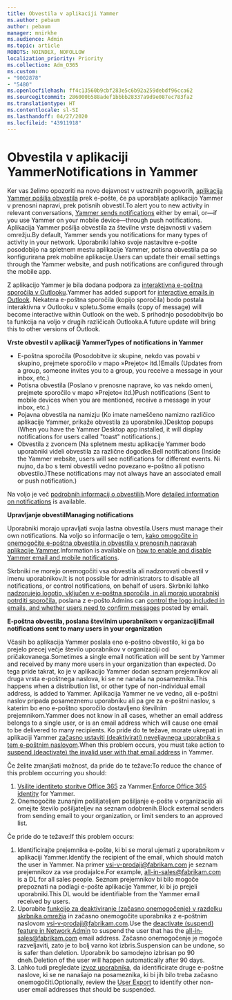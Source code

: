 ```yaml
---
title: Obvestila v aplikaciji Yammer
ms.author: pebaum
author: pebaum
manager: mnirkhe
ms.audience: Admin
ms.topic: article
ROBOTS: NOINDEX, NOFOLLOW
localization_priority: Priority
ms.collection: Adm_O365
ms.custom:
- "9002878"
- "5480"
ms.openlocfilehash: ff4c13560b9cbf283e5c6b92a259debdf96cca62
ms.sourcegitcommit: 286000b588adef1bbbb28337a9d9e087ec783fa2
ms.translationtype: HT
ms.contentlocale: sl-SI
ms.lasthandoff: 04/27/2020
ms.locfileid: "43911918"
---
```

# <a name="notifications-in-yammer"></a><span data-ttu-id="39cf3-102">Obvestila v aplikaciji Yammer</span><span class="sxs-lookup"><span data-stu-id="39cf3-102">Notifications in Yammer</span></span>

<span data-ttu-id="39cf3-103">Ker vas želimo opozoriti na novo dejavnost v ustreznih pogovorih, [aplikacija Yammer pošilja obvestila](https://support.microsoft.com/en-gb/office/enable-or-disable-yammer-email-and-phone-notifications-93e530e0-189f-4768-8f28-7683d48cc996) prek e-pošte, če pa uporabljate aplikacijo Yammer v prenosni napravi, prek potisnih obvestil.</span><span class="sxs-lookup"><span data-stu-id="39cf3-103">To alert you to new activity in relevant conversations, [Yammer sends notifications](https://support.microsoft.com/en-gb/office/enable-or-disable-yammer-email-and-phone-notifications-93e530e0-189f-4768-8f28-7683d48cc996) either by email, or—if you use Yammer on your mobile device—through push notifications.</span></span> <span data-ttu-id="39cf3-104">Aplikacija Yammer pošilja obvestila za številne vrste dejavnosti v vašem omrežju.</span><span class="sxs-lookup"><span data-stu-id="39cf3-104">By default, Yammer sends you notifications for many types of activity in your network.</span></span> <span data-ttu-id="39cf3-105">Uporabniki lahko svoje nastavitve e-pošte posodobijo na spletnem mestu aplikacije Yammer, potisna obvestila pa so konfigurirana prek mobilne aplikacije.</span><span class="sxs-lookup"><span data-stu-id="39cf3-105">Users can update their email settings through the Yammer website, and push notifications are configured through the mobile app.</span></span> 

<span data-ttu-id="39cf3-106">Z aplikacijo Yammer je bila dodana podpora za [interaktivna e-poštna sporočila v Outlooku](https://techcommunity.microsoft.com/t5/outlook-blog/interactive-yammer-emails-in-outlook-on-the-web-are-here/ba-p/1209420).</span><span class="sxs-lookup"><span data-stu-id="39cf3-106">Yammer has added support for [interactive emails in Outlook](https://techcommunity.microsoft.com/t5/outlook-blog/interactive-yammer-emails-in-outlook-on-the-web-are-here/ba-p/1209420).</span></span> <span data-ttu-id="39cf3-107">Nekatera e-poštna sporočila (kopijo sporočila) bodo postala interaktivna v Outlooku v spletu.</span><span class="sxs-lookup"><span data-stu-id="39cf3-107">Some emails (copy of message) will become interactive within Outlook on the web.</span></span> <span data-ttu-id="39cf3-108">S prihodnjo posodobitvijo bo ta funkcija na voljo v drugih različicah Outlooka.</span><span class="sxs-lookup"><span data-stu-id="39cf3-108">A future update will bring this to other versions of Outlook.</span></span>

<span data-ttu-id="39cf3-109">**Vrste obvestil v aplikaciji Yammer**</span><span class="sxs-lookup"><span data-stu-id="39cf3-109">**Types of notifications in Yammer**</span></span>

- <span data-ttu-id="39cf3-110">E-poštna sporočila (Posodobitve iz skupine, nekdo vas povabi v skupino, prejmete sporočilo v mapo »Prejeto« itd.)</span><span class="sxs-lookup"><span data-stu-id="39cf3-110">Emails (Updates from a group, someone invites you to a group, you receive a message in your inbox, etc.)</span></span>
- <span data-ttu-id="39cf3-111">Potisna obvestila (Poslano v prenosne naprave, ko vas nekdo omeni, prejmete sporočilo v mapo »Prejeto« itd.)</span><span class="sxs-lookup"><span data-stu-id="39cf3-111">Push notifications (Sent to mobile devices when you are mentioned, receive a message in your inbox, etc.)</span></span>
- <span data-ttu-id="39cf3-112">Pojavna obvestila na namizju (Ko imate nameščeno namizno različico aplikacije Yammer, prikaže obvestila za uporabnike.)</span><span class="sxs-lookup"><span data-stu-id="39cf3-112">Desktop popups (When you have the Yammer Desktop app installed, it will display notifications for users called "toast" notifications.)</span></span>
- <span data-ttu-id="39cf3-113">Obvestila z zvoncem (Na spletnem mestu aplikacije Yammer bodo uporabniki videli obvestila za različne dogodke.</span><span class="sxs-lookup"><span data-stu-id="39cf3-113">Bell notifications (Inside the Yammer website, users will see notifications for different events.</span></span> <span data-ttu-id="39cf3-114">Ni nujno, da bo s temi obvestili vedno povezano e-poštno ali potisno obvestilo.)</span><span class="sxs-lookup"><span data-stu-id="39cf3-114">These notifications may not always have an associated email or push notification.)</span></span>

<span data-ttu-id="39cf3-115">Na voljo je več [podrobnih informacij o obvestilih](https://support.microsoft.com/en-gb/office/enable-or-disable-yammer-email-and-phone-notifications-93e530e0-189f-4768-8f28-7683d48cc996).</span><span class="sxs-lookup"><span data-stu-id="39cf3-115">More [detailed information on notifications](https://support.microsoft.com/en-gb/office/enable-or-disable-yammer-email-and-phone-notifications-93e530e0-189f-4768-8f28-7683d48cc996) is available.</span></span>

<span data-ttu-id="39cf3-116">**Upravljanje obvestil**</span><span class="sxs-lookup"><span data-stu-id="39cf3-116">**Managing notifications**</span></span>

<span data-ttu-id="39cf3-117">Uporabniki morajo upravljati svoja lastna obvestila.</span><span class="sxs-lookup"><span data-stu-id="39cf3-117">Users must manage their own notifications.</span></span> <span data-ttu-id="39cf3-118">Na voljo so informacije o tem, [kako omogočite in onemogočite e-poštna obvestila in obvestila v prenosnih napravah aplikacije Yammer](https://support.microsoft.com/en-gb/office/enable-or-disable-yammer-email-and-phone-notifications-93e530e0-189f-4768-8f28-7683d48cc996).</span><span class="sxs-lookup"><span data-stu-id="39cf3-118">Information is available on [how to enable and disable Yammer email and mobile notifications](https://support.microsoft.com/en-gb/office/enable-or-disable-yammer-email-and-phone-notifications-93e530e0-189f-4768-8f28-7683d48cc996).</span></span> 

<span data-ttu-id="39cf3-119">Skrbniki ne morejo onemogočiti vsa obvestila ali nadzorovati obvestil v imenu uporabnikov.</span><span class="sxs-lookup"><span data-stu-id="39cf3-119">It is not possible for administrators to disable all notifications, or control notifications, on behalf of users.</span></span> <span data-ttu-id="39cf3-120">Skrbniki lahko [nadzorujejo logotip, vključen v e-poštna sporočila, in ali morajo uporabniki potrditi sporočila,](https://docs.microsoft.com/yammer/configure-your-yammer-network/configure-email-and-yammer) poslana z e-pošto.</span><span class="sxs-lookup"><span data-stu-id="39cf3-120">Admins can [control the logo included in emails, and whether users need to confirm messages](https://docs.microsoft.com/yammer/configure-your-yammer-network/configure-email-and-yammer) posted by email.</span></span>

<span data-ttu-id="39cf3-121">**E-poštna obvestila, poslana številnim uporabnikom v organizaciji**</span><span class="sxs-lookup"><span data-stu-id="39cf3-121">**Email notifications sent to many users in your organization**</span></span>

<span data-ttu-id="39cf3-122">Včasih bo aplikacija Yammer poslala eno e-poštno obvestilo, ki ga bo prejelo precej večje število uporabnikov v organizaciji od pričakovanega.</span><span class="sxs-lookup"><span data-stu-id="39cf3-122">Sometimes a single email notification will be sent by Yammer and received by many more users in your organization than expected.</span></span> <span data-ttu-id="39cf3-123">Do tega pride takrat, ko je v aplikacijo Yammer dodan seznam prejemnikov ali druga vrsta e-poštnega naslova, ki se ne nanaša na posameznika.</span><span class="sxs-lookup"><span data-stu-id="39cf3-123">This happens when a distribution list, or other type of non-individual email address, is added to Yammer.</span></span> <span data-ttu-id="39cf3-124">Aplikacija Yammer ne ve vedno, ali e-poštni naslov pripada posameznemu uporabniku ali pa gre za e-poštni naslov, s katerim bo eno e-poštno sporočilo dostavljeno številnim prejemnikom.</span><span class="sxs-lookup"><span data-stu-id="39cf3-124">Yammer does not know in all cases, whether an email address belongs to a single user, or is an email address which will cause one email to be delivered to many recipients.</span></span> <span data-ttu-id="39cf3-125">Ko pride do te težave, morate ukrepati in aplikaciji Yammer [začasno ustaviti (deaktivirati) neveljavnega uporabnika s tem e-poštnim naslovom](https://docs.microsoft.com/yammer/manage-yammer-users/add-block-or-remove-users#remove-users).</span><span class="sxs-lookup"><span data-stu-id="39cf3-125">When this problem occurs, you must take action to [suspend (deactivate) the invalid user with that email address](https://docs.microsoft.com/yammer/manage-yammer-users/add-block-or-remove-users#remove-users) in Yammer.</span></span> 

<span data-ttu-id="39cf3-126">Če želite zmanjšati možnost, da pride do te težave:</span><span class="sxs-lookup"><span data-stu-id="39cf3-126">To reduce the chance of this problem occurring you should:</span></span>

1. <span data-ttu-id="39cf3-127">[Vsilite identiteto storitve Office 365](https://docs.microsoft.com/yammer/configure-your-yammer-network/enforce-office-365-identity) za Yammer.</span><span class="sxs-lookup"><span data-stu-id="39cf3-127">[Enforce Office 365 identity](https://docs.microsoft.com/yammer/configure-your-yammer-network/enforce-office-365-identity) for Yammer.</span></span>
2. <span data-ttu-id="39cf3-128">Onemogočite zunanjim pošiljateljem pošiljanje e-pošte v organizacijo ali omejite število pošiljateljev na seznam odobrenih.</span><span class="sxs-lookup"><span data-stu-id="39cf3-128">Block external senders from sending email to your organization, or limit senders to an approved list.</span></span>

<span data-ttu-id="39cf3-129">Če pride do te težave:</span><span class="sxs-lookup"><span data-stu-id="39cf3-129">If this problem occurs:</span></span>

1. <span data-ttu-id="39cf3-130">Identificirajte prejemnika e-pošte, ki bi se moral ujemati z uporabnikom v aplikaciji Yammer.</span><span class="sxs-lookup"><span data-stu-id="39cf3-130">Identify the recipient of the email, which should match the user in Yammer.</span></span> <span data-ttu-id="39cf3-131">Na primer vsi-v-prodaji@fabrikam.com je seznam prejemnikov za vse prodajalce.</span><span class="sxs-lookup"><span data-stu-id="39cf3-131">For example, all-in-sales@fabrikam.com is a DL for all sales people.</span></span> <span data-ttu-id="39cf3-132">Seznam prejemnikov bi bilo mogoče prepoznati na podlagi e-pošte aplikacije Yammer, ki bi jo prejeli uporabniki.</span><span class="sxs-lookup"><span data-stu-id="39cf3-132">This DL would be identifiable from the Yammer email received by users.</span></span>
2. <span data-ttu-id="39cf3-133">Uporabite [funkcijo za deaktiviranje (začasno onemogočenje) v razdelku skrbnika omrežja](https://docs.microsoft.com/yammer/manage-yammer-users/add-block-or-remove-users#remove-users) in začasno onemogočite uporabnika z e-poštnim naslovom vsi-v-prodaji@fabrikam.com.</span><span class="sxs-lookup"><span data-stu-id="39cf3-133">Use the [deactivate (suspend) feature in Network Admin](https://docs.microsoft.com/yammer/manage-yammer-users/add-block-or-remove-users#remove-users) to suspend the user that has the all-in-sales@fabrikam.com email address.</span></span> <span data-ttu-id="39cf3-134">Začasno onemogočenje je mogoče razveljaviti, zato je to bolj varno kot izbris.</span><span class="sxs-lookup"><span data-stu-id="39cf3-134">Suspension can be undone, so is safer than deletion.</span></span> <span data-ttu-id="39cf3-135">Uporabnik bo samodejno izbrisan po 90 dneh.</span><span class="sxs-lookup"><span data-stu-id="39cf3-135">Deletion of the user will happen automatically after 90 days.</span></span>
3. <span data-ttu-id="39cf3-136">Lahko tudi pregledate [izvoz uporabnika](https://docs.microsoft.com/yammer/manage-security-and-compliance/export-yammer-enterprise-data#ExportUsers), da identificirate druge e-poštne naslove, ki se ne nanašajo na posameznika, ki bi jih bilo treba začasno onemogočiti.</span><span class="sxs-lookup"><span data-stu-id="39cf3-136">Optionally, review the [User Export](https://docs.microsoft.com/yammer/manage-security-and-compliance/export-yammer-enterprise-data#ExportUsers) to identify other non-user email addresses that should be suspended.</span></span>
